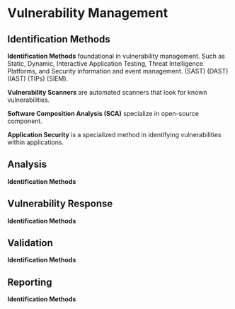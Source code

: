# Vulnerability Management

## Identification Methods

<p><b>Identification Methods</b> foundational in vulnerability management. Such as Static, Dynamic, Interactive Application Testing, Threat Intelligence Platforms, and Security information and event management. (SAST) (DAST) (IAST) (TIPs) (SIEM).</p>

<p><b>Vulnerability Scanners</b>  are automated scanners that look for known vulnerabilities.</p>

<p><b>Software Composition Analysis (SCA)</b> specialize in open-source component.</p>

<p><b>Application Security</b> is a specialized method in identifying vulnerabilities within applications.</p>

<p><b></b></p>

## Analysis

<p><b>Identification Methods</b></p>

## Vulnerability Response

<p><b>Identification Methods</b></p>

## Validation

<p><b>Identification Methods</b></p>

## Reporting

<p><b>Identification Methods</b></p>
